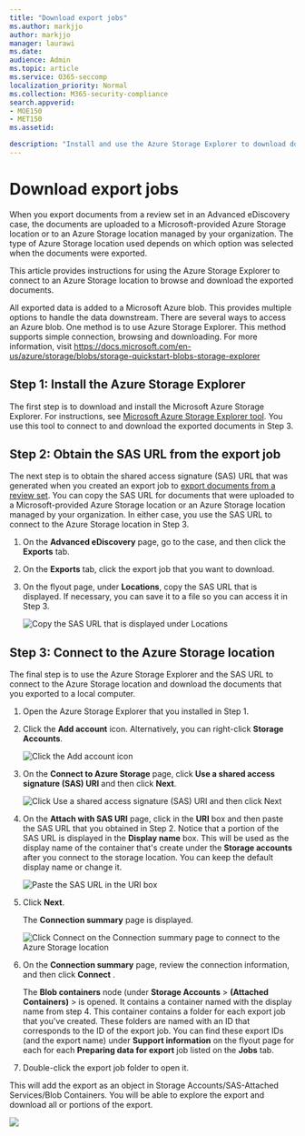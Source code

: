```yaml
---
title: "Download export jobs"
ms.author: markjjo
author: markjjo
manager: laurawi
ms.date: 
audience: Admin
ms.topic: article
ms.service: O365-seccomp
localization_priority: Normal
ms.collection: M365-security-compliance 
search.appverid: 
- MOE150
- MET150
ms.assetid: 

description: "Install and use the Azure Storage Explorer to download documents that were exported from a review set in Advanced eDiscovery."
---
```


# Download export jobs

When you export documents from a review set in an Advanced eDiscovery case, the documents are uploaded to a Microsoft-provided Azure Storage location or to an Azure Storage location managed by your organization. The type of Azure Storage location used depends on which option was selected when the documents were exported. 

This article provides instructions for using the Azure Storage Explorer to connect to an Azure Storage location to browse and download the exported documents. 

All exported data is added to a Microsoft Azure blob. This provides multiple options to handle the data downstream. There are several ways to access an Azure blob. One method is to use Azure Storage Explorer. This method supports simple connection, browsing and downloading. For more information, visit <https://docs.microsoft.com/en-us/azure/storage/blobs/storage-quickstart-blobs-storage-explorer>


## Step 1: Install the Azure Storage Explorer

The first step is to download and install the Microsoft Azure Storage Explorer. For instructions, see [Microsoft Azure Storage Explorer tool](https://go.microsoft.com/fwlink/p/?LinkId=544842). You use this tool to connect to and download the exported documents in Step 3.

## Step 2: Obtain the SAS URL from the export job

The next step is to obtain the shared access signature (SAS) URL that was generated when you created an export job to [export documents from a review set](export-documents-from-review-set.md). You can copy the SAS URL for documents that were uploaded to a Microsoft-provided Azure Storage location or an Azure Storage location managed by your organization. In either case, you use the SAS URL to connect to the Azure Storage location in Step 3.

1. On the **Advanced eDiscovery** page, go to the case, and then click the **Exports** tab.

2. On the **Exports** tab, click the export job that you want to download.

3. On the flyout page, under **Locations**, copy the SAS URL that is displayed. If necessary, you can save it to a file so you can access it in Step 3.
 
   ![Copy the SAS URL that is displayed under Locations](../media/eDiscoExportJob.png)

## Step 3: Connect to the Azure Storage location

The final step is to use the Azure Storage Explorer and the SAS URL to connect to the Azure Storage location and download the documents that you exported to a local computer.

1.  Open the Azure Storage Explorer that you installed in Step 1.

2. Click the **Add account** icon. Alternatively, you can right-click **Storage Accounts**.

   ![Click the Add account icon](../media/AzureStorageConnect.png)

3.  On the **Connect to Azure Storage** page, click **Use a shared access signature (SAS) URI** and then click **Next**.

    ![Click Use a shared access signature (SAS) URI and then click Next](../media/AzureStorageConnect2.png)

4.  On the **Attach with SAS URI** page, click in the **URI** box and then paste the SAS URL that you obtained in Step 2. Notice that a portion of the SAS URL is displayed in the **Display name** box. This will be used as the display name of the container that's create under the **Storage accounts** after you connect to the storage location.  You can keep the default display name or change it. 

    ![Paste the SAS URL in the URI box](../media/AzureStorageConnect3.png)

5.  Click **Next**.

    The **Connection summary** page is displayed.
   
    ![Click Connect on the Connection summary page to connect to the Azure Storage location](../media/AzureStorageConnect4.png)

6. On the **Connection summary** page, review the connection information, and then click **Connect** . 

    The **Blob containers** node (under **Storage Accounts** > **(Attached Containers)** \> is opened. It contains a container named with the display name from step 4. This container contains a folder for each export job that you've created. These folders are named with an ID that corresponds to the ID of the export job. You can find these export IDs (and the export name) under **Support information** on the flyout page for each for each **Preparing data for export** job listed on the **Jobs** tab.



7. Double-click the export job folder to open it.

This will add the export as an object in Storage Accounts/SAS-Attached Services/Blob Containers. You will be able to explore the export and download all or portions of the export.

![](../media/AzureStorageConnect5.png)